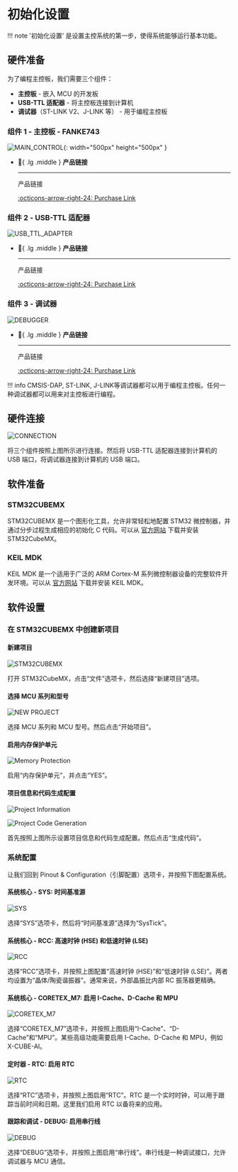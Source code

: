 # 初始化设置

!!! note
    '初始化设置' 是设置主控系统的第一步，使得系统能够运行基本功能。

## 硬件准备

为了编程主控板，我们需要三个组件：

- **主控板** - 嵌入 MCU 的开发板
- **USB-TTL 适配器** - 将主控板连接到计算机
- **调试器**（ST-LINK V2、J-LINK 等） - 用于编程主控板

### 组件 1 - 主控板 - FANKE743

![MAIN_CONTROL](main_control.jpg){: width="500px" height="500px" }

<div class="grid cards" markdown>

-   :shopping_cart:{ .lg .middle } __产品链接__

    ---

    产品链接


    [:octicons-arrow-right-24: <a href="https://m.tb.cn/h.glFZRKv3mP2cLID?tk=G3YX3VNEVf9" target="_blank"> Purchase Link </a>](#)

</div>

### 组件 2 - USB-TTL 适配器

![USB_TTL_ADAPTER](usb_ttl.jpg)

<div class="grid cards" markdown>

-   :shopping_cart:{ .lg .middle } __产品链接__

    ---

    产品链接


    [:octicons-arrow-right-24: <a href="[https://m.tb.cn/h.glFZRKv3mP2cLID?tk=G3YX3VNEVf9 ](https://www.waveshare.com/usb-to-ttl.htm)" target="_blank"> Purchase Link </a>](#)

</div>

### 组件 3 - 调试器

![DEBUGGER](debugger.png)

<div class="grid cards" markdown>

-   :shopping_cart:{ .lg .middle } __产品链接__

    ---

    产品链接


    [:octicons-arrow-right-24: <a href="https://item.taobao.com/item.htm?spm=a21n57.1.item.27.6054523cmH3JcG&priceTId=2100cfb417239664885743719e0be4&utparam=%7B%22aplus_abtest%22:%229e72697eebf441849f1700870339a8ad%22%7D&id=563709870959&ns=1&xxc=ad_ztc&skuId=4855986632645&pisk=f0QtthmAvJ2MWVqc51ZHoIBZO6FhkNCaIO5SoKvic9BdGp00_Fq2ktpd3dxM5d0vksBVntC4_I9fhtpcjk4l_182l82Yrzfaj-w8eOn61HNXNIibWyq31182l-hnlu4R_T3APFwvcWLBMIMXlhTXRB9eiIMfhdtIdQdylK6XlWKBNCHjhqg6RDO-prF9LfOtki9ODYeK070xkwdQQL1TzqAdRCd6e1_t0ml26hp51pelUvmvAs-AujuvC1sP3Q6sC8xNGMBp6EUnfU1dcTdF5zD9TGfCZp1-N41wWgQJ5GeEYFXORe_12jgf9FpwABKKBJp576_yRH47w6_FI17dijaXtTvC_NTYP7895dTpTZ2E5KICcNxwuAwkbssdpCL54FblyrcnELdmfWFK0m-6t3YMuVa08PTD9LV6fmo2mBRpEWFn0m-3DBpu1mmq0n3R." target="_blank"> Purchase Link </a>](#)

</div>

!!! info
    CMSIS-DAP, ST-LINK, J-LINK等调试器都可以用于编程主控板。任何一种调试器都可以用来对主控板进行编程。

## 硬件连接

![CONNECTION](connection.png)

将三个组件按照上图所示进行连接。然后将 USB-TTL 适配器连接到计算机的 USB 端口，将调试器连接到计算机的 USB 端口。

## 软件准备

### STM32CUBEMX

STM32CUBEMX 是一个图形化工具，允许非常轻松地配置 STM32 微控制器，并通过分步过程生成相应的初始化 C 代码。可以从 [官方网站](https://www.st.com/en/development-tools/stm32cubemx.html) 下载并安装 STM32CubeMX。

### KEIL MDK

KEIL MDK 是一个适用于广泛的 ARM Cortex-M 系列微控制器设备的完整软件开发环境。可以从 [官方网站](https://www.keil.com/demo/eval/arm.htm) 下载并安装 KEIL MDK。

## 软件设置

### 在 STM32CUBEMX 中创建新项目

#### 新建项目
![STM32CUBEMX](STM32CUBEMX.png)

打开 STM32CubeMX，点击“文件”选项卡，然后选择“新建项目”选项。

#### 选择 MCU 系列和型号
![NEW PROJECT](new_proj.png)

选择 MCU 系列和 MCU 型号。然后点击“开始项目”。

#### 启用内存保护单元
![Memory Protection](mpu.png)

启用“内存保护单元”，并点击“YES”。

#### 项目信息和代码生成配置
![Project Information](proj_info.png)

![Project Code Generation](proj_code_gen.png)

首先按照上图所示设置项目信息和代码生成配置。然后点击“生成代码”。

### 系统配置

让我们回到 Pinout & Configuration（引脚配置）选项卡，并按照下图配置系统。

#### 系统核心 - SYS: 时间基准源
![SYS](config_timebase.png)

选择“SYS”选项卡，然后将“时间基准源”选择为“SysTick”。

#### 系统核心 - RCC: 高速时钟 (HSE) 和低速时钟 (LSE)
![RCC](config_rcc.png)

选择“RCC”选项卡，并按照上图配置“高速时钟 (HSE)”和“低速时钟 (LSE)”。两者均设置为“晶体/陶瓷谐振器”。通常来说，外部晶振比内部 RC 振荡器更精确。

#### 系统核心 - CORETEX_M7: 启用 I-Cache、D-Cache 和 MPU
![CORETEX_M7](config_cortex_m7.png)

选择“CORETEX_M7”选项卡，并按照上图启用“I-Cache”、“D-Cache”和“MPU”。某些高级功能需要启用 I-Cache、D-Cache 和 MPU，例如 X-CUBE-AI。

#### 定时器 - RTC: 启用 RTC
![RTC](config_rtc.png)

选择“RTC”选项卡，并按照上图启用“RTC”。RTC 是一个实时时钟，可以用于跟踪当前时间和日期。这里我们启用 RTC 以备将来的应用。

#### 跟踪和调试 - DEBUG: 启用串行线
![DEBUG](config_debug.png)

选择“DEBUG”选项卡，并按照上图启用“串行线”。串行线是一种调试接口，允许调试器与 MCU 通信。

